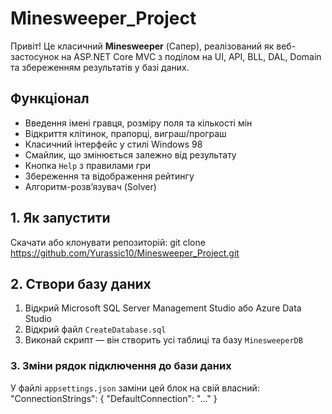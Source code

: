 # Minesweeper_Project
Привіт!
Це класичний **Minesweeper** (Сапер), реалізований як веб-застосунок на ASP.NET Core MVC з поділом на UI, API, BLL, DAL, Domain та збереженням результатів у базі даних.

## Функціонал
- Введення імені гравця, розміру поля та кількості мін
- Відкриття клітинок, прапорці, виграш/програш
- Класичний інтерфейс у стилі Windows 98
- Смайлик, що змінюється залежно від результату
- Кнопка `Help` з правилами гри
- Збереження та відображення рейтингу
- Алгоритм-розв’язувач (Solver)

## 1. Як запустити
Скачати або клонувати репозиторій:
   git clone https://github.com/Yurassic10/Minesweeper_Project.git

## 2. Створи базу даних
1. Відкрий Microsoft SQL Server Management Studio або Azure Data Studio
2. Відкрий файл `CreateDatabase.sql`
3. Виконай скрипт — він створить усі таблиці та базу `MinesweeperDB`

### 3. Змiни рядок підключення до бази даних
У файлі `appsettings.json` заміни цей блок на свій власний:
"ConnectionStrings": {
  "DefaultConnection": "..."
}
